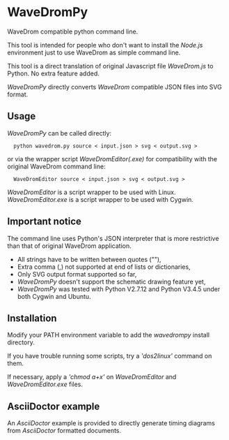# WaveDromPy
WaveDrom compatible python command line.

This tool is intended for people who don't want to install the _Node.js_ environment just to use WaveDrom as simple command line.

This tool is a direct translation of original Javascript file _WaveDrom.js_ to Python. No extra feature added.

_WaveDromPy_ directly converts _WaveDrom_ compatible JSON files into SVG format.

## Usage
_WaveDromPy_ can be called directly:
```
  python wavedrom.py source < input.json > svg < output.svg >
```
 or via the wrapper script _WaveDromEditor(.exe)_ for compatibility with the original WaveDrom command line:

```
  WaveDromEditor source < input.json > svg < output.svg >
```

_WaveDromEditor_  is a script wrapper to be used with Linux.
_WaveDromEditor.exe_ is a script wrapper to be used with Cygwin.

## Important notice

The command line uses Python's JSON interpreter that is more restrictive than that of original WaveDrom application.

 * All strings have to be written between quotes (""),
 * Extra comma (,) not supported at end of lists or dictionaries,
 * Only SVG output format supported so far,
 * _WaveDromPy_ doesn't support the schematic drawing feature yet,
 * _WaveDromPy_ was tested with Python V2.7.12 and Python V3.4.5 under both Cygwin and Ubuntu.

## Installation

Modify your PATH environment variable to add the _wavedrompy_ install directory.

If you have trouble running some scripts, try a _'dos2linux'_ command on them.

If necessary, apply a _'chmod a+x'_ on _WaveDromEditor_ and _WaveDromEditor.exe_ files.

## AsciiDoctor example
An _AsciiDoctor_ example is provided to directly generate timing diagrams from _AsciiDoctor_ formatted documents.

